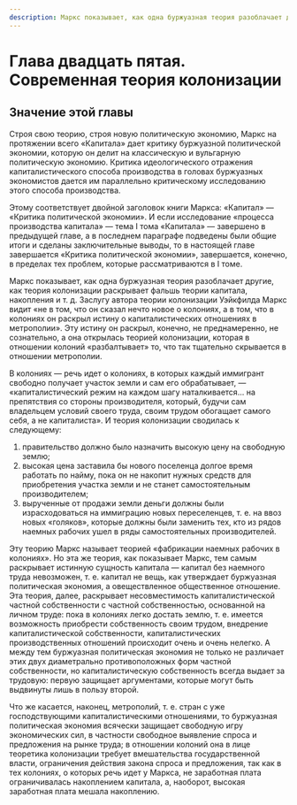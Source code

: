 ```yaml
---
description: Маркс показывает, как одна буржуазная теория разоблачает другие, как теория колонизации раскрывает фальшь теории капитала, накопления и т. д.
---
```


# Глава двадцать пятая. Современная теория колонизации

## Значение этой главы

Строя свою теорию, строя новую политическую экономию, Маркс на протяжении всего «Капитала» дает критику буржуазной политической экономии, которую он делит на классическую и вульгарную политическую экономию. Критика идеологического отражения капиталистического способа производства в головах буржуазных экономистов дается им параллельно критическому исследованию этого способа производства.

Этому соответствует двойной заголовок книги Маркса: «Капитал» — «Критика политической экономии». И если исследование «процесса производства капитала» — тема I тома «Капитала» — завершено в предыдущей главе, а в последнем параграфе подведены были общие итоги и сделаны заключительные выводы, то в настоящей главе завершается «Критика политической экономии», завершается, конечно, в пределах тех проблем, которые рассматриваются в I томе.

Маркс показывает, как одна буржуазная теория разоблачает другие, как теория колонизации раскрывает фальшь теории капитала, накопления и т. д. Заслугу автора теории колонизации Уэйкфилда Маркс видит «не в том, что он сказал нечто новое о колониях, а в том, что в колониях он раскрыл истину о капиталистических отношениях в метрополии». Эту истину он раскрыл, конечно, не преднамеренно, не сознательно, а она открылась теорией колонизации, которая в отношении колоний «разбалтывает» то, что так тщательно скрывается в отношении метрополии.

В колониях — речь идет о колониях, в которых каждый иммигрант свободно получает участок земли и сам его обрабатывает, — «капиталистический режим на каждом шагу наталкивается... на препятствия со стороны производителя, который, будучи сам владельцем условий своего труда, своим трудом обогащает самого себя, а не капиталиста». И теория колонизации сводилась к следующему:

1. правительство должно было назначить высокую цену на свободную землю;
2. высокая цена заставила бы нового поселенца долгое время работать по найму, пока он не накопит нужных средств для приобретения участка земли и не станет самостоятельным производителем;
3. вырученные от продажи земли деньги должны были израсходоваться на иммиграцию новых переселенцев, т. е. на ввоз новых «голяков», которые должны были заменить тех, кто из рядов наемных рабочих ушел в ряды самостоятельных производителей.

Эту теорию Маркс называет теорией «фабрикации наемных рабочих в колониях». Но эта же теория, как показывает Маркс, тем самым раскрывает истинную сущность капитала — капитал без наемного труда невозможен, т. е. капитал не вещь, как утверждает буржуазная политическая экономия, а овеществленное общественное отношение. Эта теория, далее, раскрывает несовместимость капиталистической частной собственности с частной собственностью, основанной на личном труде: пока в колониях легко достать землю, т. е. имеется возможность приобрести собственность своим трудом, внедрение капиталистической собственности, капиталистических производственных отношений происходит очень и очень нелегко. А между тем буржуазная политическая экономия не только не различает этих двух диаметрально противоположных форм частной собственности, но капиталистическую собственность всегда выдает за трудовую: первую защищает аргументами, которые могут быть выдвинуты лишь в пользу второй.

Что же касается, наконец, метрополий, т. е. стран с уже господствующими капиталистическими отношениями, то буржуазная политическая экономия всячески защищает свободную игру экономических сил, в частности свободное выявление спроса и предложения на рынке труда; в отношении колоний она в лице теоретика колонизации требует вмешательства государственной власти, ограничения действия закона спроса и предложения, так как в тех колониях, о которых речь идет у Маркса, не заработная плата ограничивалась накоплением капитала, а, наоборот, высокая заработная плата мешала накоплению.
